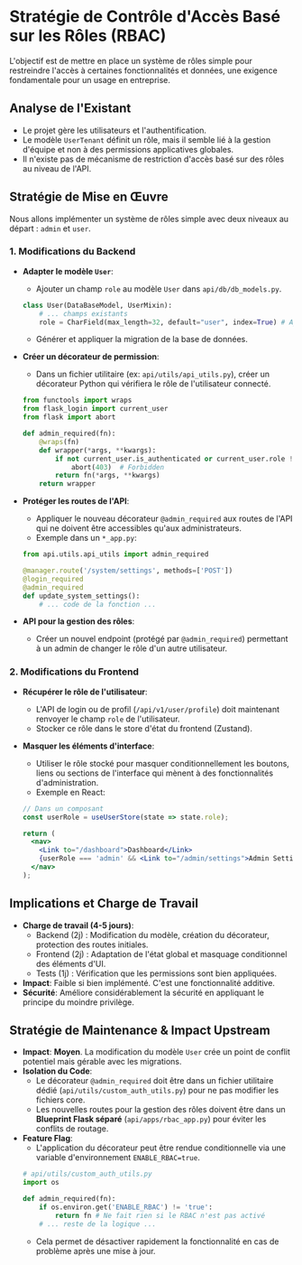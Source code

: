 # Stratégie de Contrôle d'Accès Basé sur les Rôles (RBAC)

L'objectif est de mettre en place un système de rôles simple pour restreindre l'accès à certaines fonctionnalités et données, une exigence fondamentale pour un usage en entreprise.

## Analyse de l'Existant

-   Le projet gère les utilisateurs et l'authentification.
-   Le modèle `UserTenant` définit un rôle, mais il semble lié à la gestion d'équipe et non à des permissions applicatives globales.
-   Il n'existe pas de mécanisme de restriction d'accès basé sur des rôles au niveau de l'API.

## Stratégie de Mise en Œuvre

Nous allons implémenter un système de rôles simple avec deux niveaux au départ : `admin` et `user`.

### 1. Modifications du Backend

-   **Adapter le modèle `User`**:
    -   Ajouter un champ `role` au modèle `User` dans `api/db/db_models.py`.
    ```python
    class User(DataBaseModel, UserMixin):
        # ... champs existants
        role = CharField(max_length=32, default="user", index=True) # Ajout du champ 'role'
    ```
    -   Générer et appliquer la migration de la base de données.

-   **Créer un décorateur de permission**:
    -   Dans un fichier utilitaire (ex: `api/utils/api_utils.py`), créer un décorateur Python qui vérifiera le rôle de l'utilisateur connecté.
    ```python
    from functools import wraps
    from flask_login import current_user
    from flask import abort

    def admin_required(fn):
        @wraps(fn)
        def wrapper(*args, **kwargs):
            if not current_user.is_authenticated or current_user.role != 'admin':
                abort(403)  # Forbidden
            return fn(*args, **kwargs)
        return wrapper
    ```

-   **Protéger les routes de l'API**:
    -   Appliquer le nouveau décorateur `@admin_required` aux routes de l'API qui ne doivent être accessibles qu'aux administrateurs.
    -   Exemple dans un `*_app.py`:
    ```python
    from api.utils.api_utils import admin_required

    @manager.route('/system/settings', methods=['POST'])
    @login_required
    @admin_required
    def update_system_settings():
        # ... code de la fonction ...
    ```

-   **API pour la gestion des rôles**:
    -   Créer un nouvel endpoint (protégé par `@admin_required`) permettant à un admin de changer le rôle d'un autre utilisateur.

### 2. Modifications du Frontend

-   **Récupérer le rôle de l'utilisateur**:
    -   L'API de login ou de profil (`/api/v1/user/profile`) doit maintenant renvoyer le champ `role` de l'utilisateur.
    -   Stocker ce rôle dans le store d'état du frontend (Zustand).

-   **Masquer les éléments d'interface**:
    -   Utiliser le rôle stocké pour masquer conditionnellement les boutons, liens ou sections de l'interface qui mènent à des fonctionnalités d'administration.
    -   Exemple en React:
    ```jsx
    // Dans un composant
    const userRole = useUserStore(state => state.role);

    return (
      <nav>
        <Link to="/dashboard">Dashboard</Link>
        {userRole === 'admin' && <Link to="/admin/settings">Admin Settings</Link>}
      </nav>
    );
    ```

## Implications et Charge de Travail

-   **Charge de travail (4-5 jours)**:
    -   Backend (2j) : Modification du modèle, création du décorateur, protection des routes initiales.
    -   Frontend (2j) : Adaptation de l'état global et masquage conditionnel des éléments d'UI.
    -   Tests (1j) : Vérification que les permissions sont bien appliquées.
-   **Impact**: Faible si bien implémenté. C'est une fonctionnalité additive.
-   **Sécurité**: Améliore considérablement la sécurité en appliquant le principe du moindre privilège.

## Stratégie de Maintenance & Impact Upstream

-   **Impact**: **Moyen**. La modification du modèle `User` crée un point de conflit potentiel mais gérable avec les migrations.
-   **Isolation du Code**:
    -   Le décorateur `@admin_required` doit être dans un fichier utilitaire dédié (`api/utils/custom_auth_utils.py`) pour ne pas modifier les fichiers core.
    -   Les nouvelles routes pour la gestion des rôles doivent être dans un **Blueprint Flask séparé** (`api/apps/rbac_app.py`) pour éviter les conflits de routage.
-   **Feature Flag**:
    -   L'application du décorateur peut être rendue conditionnelle via une variable d'environnement `ENABLE_RBAC=true`.
    ```python
    # api/utils/custom_auth_utils.py
    import os

    def admin_required(fn):
        if os.environ.get('ENABLE_RBAC') != 'true':
            return fn # Ne fait rien si le RBAC n'est pas activé
        # ... reste de la logique ...
    ```
    -   Cela permet de désactiver rapidement la fonctionnalité en cas de problème après une mise à jour. 